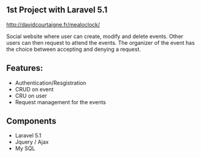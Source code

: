 ## 1st Project with Laravel 5.1

http://davidcourtaigne.fr/mealoclock/
	
Social website where user can create, modify and delete events.
Other users can then request to attend the events. 
The organizer of the event has the choice between accepting and denying a request.

## Features:
- Authentication/Resgistration
- CRUD on event
- CRU on user
- Request management for the events

## Components
- Laravel 5.1
- Jquery / Ajax
- My SQL

